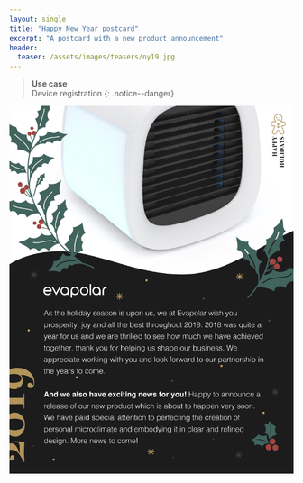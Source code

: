 ```yaml
---
layout: single
title: "Happy New Year postcard"
excerpt: "A postcard with a new product announcement"
header:
  teaser: /assets/images/teasers/ny19.jpg
---
```


<!-- sidebar:
  - title: "Use case"
    text: "Device registration"
-->

>**Use case**<br>
>Device registration
{: .notice--danger}

<div align=center>
    <img src="/assets/images/ny19.jpg">
</div>